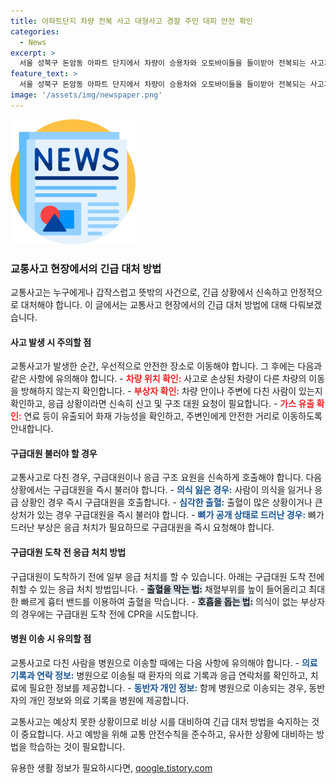 ```yaml
---
title: 아파트단지 차량 전복 사고 대형사고 경찰 주민 대피 안전 확인
categories:
  - News
excerpt: >
  서울 성북구 돈암동 아파트 단지에서 차량이 승용차와 오토바이들을 들이받아 전복되는 사고가 발생했습니다. 70대 운전자 A씨와 가족 등 4명이 다쳐 병원으로 이송된 것으로 조사됐습니다. 사고 현장에서 소방대원들이 신속히 대응 중이며, 사고 원인에 대한 자세한 조사가 진행 중입니다. (150자)
feature_text: >
  서울 성북구 돈암동 아파트 단지에서 차량이 승용차와 오토바이들을 들이받아 전복되는 사고가 발생했습니다. 70대 운전자 A씨와 가족 등 4명이 다쳐 병원으로 이송된 것으로 조사됐습니다. 사고 현장에서 소방대원들이 신속히 대응 중이며, 사고 원인에 대한 자세한 조사가 진행 중입니다. (150자)
image: '/assets/img/newspaper.png'
---
```


<p><img src="/assets/img/newspaper.png" alt="kimp 속보" /></p>

<h3>교통사고 현장에서의 긴급 대처 방법</h3>

<p>교통사고는 누구에게나 갑작스럽고 뜻밖의 사건으로, 긴급 상황에서 신속하고 안정적으로 대처해야 합니다. 이 글에서는 교통사고 현장에서의 긴급 대처 방법에 대해 다뤄보겠습니다.</p>

<h4>사고 발생 시 주의할 점</h4>

<p>교통사고가 발생한 순간, 우선적으로 안전한 장소로 이동해야 합니다. 그 후에는 다음과 같은 사항에 유의해야 합니다.
- <strong><b><span style="color: #ee2323;">차량 위치 확인:</span></b></strong> 사고로 손상된 차량이 다른 차량의 이동을 방해하지 않는지 확인합니다.
- <strong><b><span style="color: #ee2323;">부상자 확인:</span></b></strong> 차량 안이나 주변에 다친 사람이 있는지 확인하고, 응급 상황이라면 신속히 신고 및 구조 대원 요청이 필요합니다.
- <strong><b><span style="color: #ee2323;">가스 유출 확인:</span></b></strong> 연료 등이 유출되어 화재 가능성을 확인하고, 주변인에게 안전한 거리로 이동하도록 안내합니다.</p>

<h4>구급대원 불러야 할 경우</h4>

<p>교통사고로 다친 경우, 구급대원이나 응급 구조 요원을 신속하게 호출해야 합니다. 다음 상황에서는 구급대원을 즉시 불러야 합니다.
- <strong><b><span style="color: #1a5490;">의식 잃은 경우:</span></b></strong> 사람이 의식을 잃거나 응급 상황인 경우 즉시 구급대원을 호출합니다.
- <strong><b><span style="color: #1a5490;">심각한 출혈:</span></b></strong> 출혈이 많은 상황이거나 큰 상처가 있는 경우 구급대원을 즉시 불러야 합니다.
- <strong><b><span style="color: #1a5490;">뼈가 공개 상태로 드러난 경우:</span></b></strong> 뼈가 드러난 부상은 응급 처치가 필요하므로 구급대원을 즉시 요청해야 합니다.</p>

<h4>구급대원 도착 전 응급 처치 방법</h4>

<p>구급대원이 도착하기 전에 일부 응급 처치를 할 수 있습니다. 아래는 구급대원 도착 전에 취할 수 있는 응급 처치 방법입니다.
- <strong><b><span style="background-color: #21538527;">출혈을 막는 법:</span></b></strong> 채혈부위를 높이 들어올리고 최대한 빠르게 흉터 밴드를 이용하여 출혈을 막습니다.
- <strong><b><span style="background-color: #21538527;">호흡을 돕는 법:</span></b></strong> 의식이 없는 부상자의 경우에는 구급대원 도착 전에 CPR을 시도합니다.</p>

<h4>병원 이송 시 유의할 점</h4>

<p>교통사고로 다친 사람을 병원으로 이송할 때에는 다음 사항에 유의해야 합니다.
- <strong><b><span style="color: #1a5490;">의료 기록과 연락 정보:</span></b></strong> 병원으로 이송될 때 환자의 의료 기록과 응급 연락처를 확인하고, 치료에 필요한 정보를 제공합니다.
- <strong><b><span style="color: #1a5490;">동반자 개인 정보:</span></b></strong> 함께 병원으로 이송되는 경우, 동반자의 개인 정보와 의료 기록을 병원에 제공합니다.</p>

<p>교통사고는 예상치 못한 상황이므로 비상 시를 대비하여 긴급 대처 방법을 숙지하는 것이 중요합니다. 사고 예방을 위해 교통 안전수칙을 준수하고, 유사한 상황에 대비하는 방법을 학습하는 것이 필요합니다. </p>
유용한 생활 정보가 필요하시다면, <a href="https://qoogle.tistory.com" rel="dofollow">qoogle.tistory.com</a>


